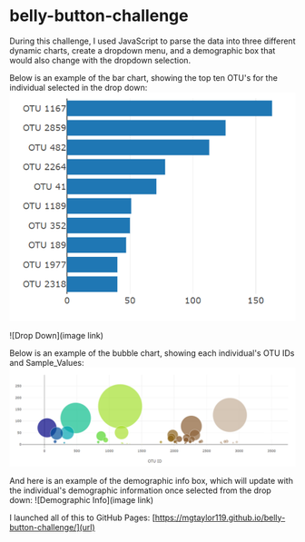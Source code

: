 # belly-button-challenge

During this challenge, I used JavaScript to parse the data into three different dynamic charts, create a dropdown menu, and a demographic box that would also change with the dropdown selection.

Below is an example of the bar chart, showing the top ten OTU's for the individual selected in the drop down:
![Bar Chart](https://github.com/mgtaylor119/belly-button-challenge/blob/main/images/bar_chart.png?raw=true)

![Drop Down](image link)

Below is an example of the bubble chart, showing each individual's OTU IDs and Sample_Values:
![Bubble Chart](https://github.com/mgtaylor119/belly-button-challenge/blob/main/images/bubble__chart.png?raw=true)

And here is an example of the demographic info box, which will update with the individual's demographic information once selected from the drop down:
![Demographic Info](image link)

I launched all of this to GitHub Pages:
[https://mgtaylor119.github.io/belly-button-challenge/](url)
